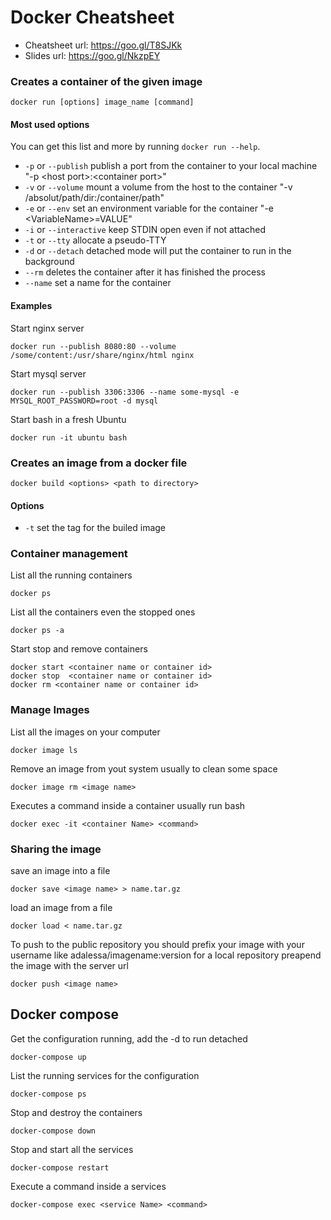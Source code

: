 # Docker Cheatsheet

- Cheatsheet url: https://goo.gl/T8SJKk
- Slides url: https://goo.gl/NkzpEY

### Creates a container of the given image
```
docker run [options] image_name [command]
```
#### Most used options
You can get this list and more by running `docker run --help`.

- `-p` or `--publish` publish a port from the container to your local machine "-p \<host port\>:\<container port\>"
- `-v` or `--volume` mount a volume from the host to the container "-v /absolut/path/dir:/container/path"
- `-e` or `--env` set an environment variable for the container "-e \<VariableName\>=VALUE"
- `-i` or `--interactive` keep STDIN open even if not attached
- `-t` or `--tty` allocate a pseudo-TTY
- `-d` or `--detach` detached mode will put the container to run in the background
- `--rm` deletes the container after it has finished the process
- `--name` set a name for the container

#### Examples

Start nginx server
```
docker run --publish 8080:80 --volume /some/content:/usr/share/nginx/html nginx
```

Start mysql server
```
docker run --publish 3306:3306 --name some-mysql -e MYSQL_ROOT_PASSWORD=root -d mysql
```

Start bash in a fresh Ubuntu
```
docker run -it ubuntu bash
```

### Creates an image from a docker file

```
docker build <options> <path to directory>
```

#### Options

- `-t` set the tag for the builed image

### Container management

List all the running containers

```
docker ps
```

List all the containers even the stopped ones

```
docker ps -a
```

Start stop and remove containers

```
docker start <container name or container id>
docker stop  <container name or container id>
docker rm <container name or container id>
```


### Manage Images

List all the images on your computer

```
docker image ls
```

Remove an image from yout system usually to clean some space

```
docker image rm <image name>
```

Executes a command inside a container usually run bash

```
docker exec -it <container Name> <command>
```


### Sharing the image

save an image into a file

```
docker save <image name> > name.tar.gz
```

load an image from a file

```
docker load < name.tar.gz
```

To push to the public repository you should prefix your image with your username like adalessa/imagename:version
for a local repository preapend the image with the server url

```
docker push <image name>
```

## Docker compose

Get the configuration running, add the -d to run detached

```
docker-compose up
```

List the running services for the configuration

```
docker-compose ps
```

Stop and destroy the containers

```
docker-compose down
```

Stop and start all the services

```
docker-compose restart
```

Execute a command inside a services
```
docker-compose exec <service Name> <command>
```
